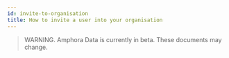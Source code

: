 ```yaml
---
id: invite-to-organisation
title: How to invite a user into your organisation
---
```


> WARNING. Amphora Data is currently in beta. These documents may change.
